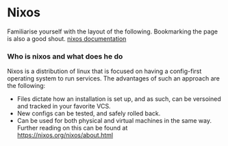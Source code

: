 # Nixos

Familiarise yourself with the layout of the following. Bookmarking the page is also a good shout.
[nixos documentation](https://nixos.org/nixos/manual/)


### Who is nixos and what does he do
Nixos is a distribution of linux that is focused on having a config-first operating system to run services. The advantages of such an approach are the following:
 - Files dictate how an installation is set up, and as such, can be versoined and tracked in your favorite VCS.
 - New configs can be tested, and safely rolled back.
 - Can be used for both physical and virtual machines in the same way.
Further reading on this can be found at https://nixos.org/nixos/about.html

